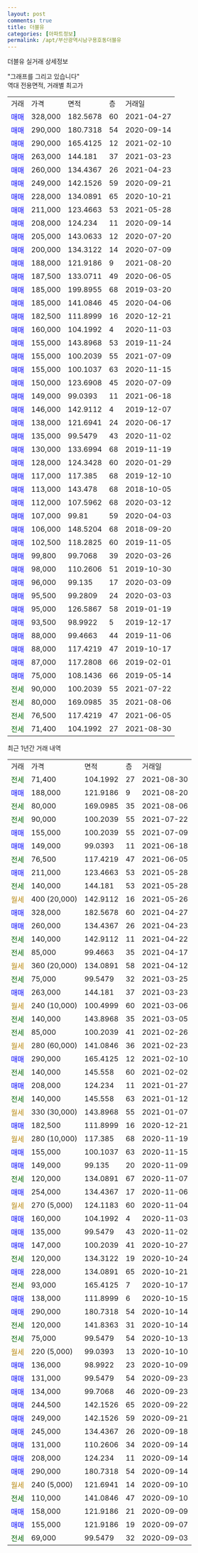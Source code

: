 ```yaml
---
layout: post
comments: true
title: 더블유
categories: [아파트정보]
permalink: /apt/부산광역시남구용호동더블유
---
```


더블유 실거래 상세정보

<script type="text/javascript">
  google.charts.load('current', {'packages':['line', 'corechart']});
  google.charts.setOnLoadCallback(drawChart);

  function drawChart() {
    var data = new google.visualization.DataTable();
    data.addColumn('date', '거래일');
    data.addColumn('number', "매매");
    data.addColumn('number', "전세");
    data.addColumn('number', "전매");

    data.addRows([[new Date(Date.parse("2021-08-30")), null, 71400, null], [new Date(Date.parse("2021-08-20")), 188000, null, null], [new Date(Date.parse("2021-08-06")), null, 80000, null], [new Date(Date.parse("2021-07-22")), null, 90000, null], [new Date(Date.parse("2021-07-09")), 155000, null, null], [new Date(Date.parse("2021-06-18")), 149000, null, null], [new Date(Date.parse("2021-06-05")), null, 76500, null], [new Date(Date.parse("2021-05-28")), 211000, null, null], [new Date(Date.parse("2021-05-28")), null, 140000, null], [new Date(Date.parse("2021-05-26")), null, null, null], [new Date(Date.parse("2021-04-27")), 328000, null, null], [new Date(Date.parse("2021-04-23")), 260000, null, null], [new Date(Date.parse("2021-04-22")), null, 140000, null], [new Date(Date.parse("2021-04-17")), null, 85000, null], [new Date(Date.parse("2021-04-12")), null, null, null], [new Date(Date.parse("2021-03-25")), null, 75000, null], [new Date(Date.parse("2021-03-23")), 263000, null, null], [new Date(Date.parse("2021-03-06")), null, null, null], [new Date(Date.parse("2021-03-05")), null, 140000, null], [new Date(Date.parse("2021-02-26")), null, 85000, null], [new Date(Date.parse("2021-02-23")), null, null, null], [new Date(Date.parse("2021-02-10")), 290000, null, null], [new Date(Date.parse("2021-02-02")), null, 140000, null], [new Date(Date.parse("2021-01-27")), 208000, null, null], [new Date(Date.parse("2021-01-12")), null, 140000, null], [new Date(Date.parse("2021-01-07")), null, null, null], [new Date(Date.parse("2020-12-21")), 182500, null, null], [new Date(Date.parse("2020-11-19")), null, null, null], [new Date(Date.parse("2020-11-15")), 155000, null, null], [new Date(Date.parse("2020-11-09")), 149000, null, null], [new Date(Date.parse("2020-11-07")), null, 120000, null], [new Date(Date.parse("2020-11-06")), 254000, null, null], [new Date(Date.parse("2020-11-04")), null, null, null], [new Date(Date.parse("2020-11-03")), 160000, null, null], [new Date(Date.parse("2020-11-02")), 135000, null, null], [new Date(Date.parse("2020-10-27")), 147000, null, null], [new Date(Date.parse("2020-10-24")), null, 120000, null], [new Date(Date.parse("2020-10-21")), 228000, null, null], [new Date(Date.parse("2020-10-17")), null, 93000, null], [new Date(Date.parse("2020-10-15")), 138000, null, null], [new Date(Date.parse("2020-10-14")), 290000, null, null], [new Date(Date.parse("2020-10-14")), null, 120000, null], [new Date(Date.parse("2020-10-13")), null, 75000, null], [new Date(Date.parse("2020-10-10")), null, null, null], [new Date(Date.parse("2020-10-09")), 136000, null, null], [new Date(Date.parse("2020-09-23")), 131000, null, null], [new Date(Date.parse("2020-09-23")), 134000, null, null], [new Date(Date.parse("2020-09-22")), 244500, null, null], [new Date(Date.parse("2020-09-21")), 249000, null, null], [new Date(Date.parse("2020-09-18")), 245000, null, null], [new Date(Date.parse("2020-09-14")), 131000, null, null], [new Date(Date.parse("2020-09-14")), 208000, null, null], [new Date(Date.parse("2020-09-14")), 290000, null, null], [new Date(Date.parse("2020-09-10")), null, null, null], [new Date(Date.parse("2020-09-10")), null, 110000, null], [new Date(Date.parse("2020-09-09")), 158000, null, null], [new Date(Date.parse("2020-09-07")), 155000, null, null], [new Date(Date.parse("2020-09-03")), null, 69000, null]]);

    var options = {
      hAxis: {
        format: 'yyyy/MM/dd'
      },    
      lineWidth: 0,
      pointsVisible: true,    
      title: '최근 1년간 유형별 실거래가 분포',
      legend: { position: 'bottom' }
    };

    var formatter = new google.visualization.NumberFormat({pattern:'###,###'} );
    formatter.format(data, 1);
    formatter.format(data, 2);
    
    setTimeout(function() {
        var chart = new google.visualization.LineChart(document.getElementById('columnchart_material'));
        chart.draw(data, (options));
        document.getElementById('loading').style.display = 'none';
    }, 1000);
  }
</script>


<div id="loading" style="z-index:20; display: block; margin-left: 0px">"그래프를 그리고 있습니다"</div>
<div id="columnchart_material" style="width: 95%; margin-left: 0px; display: block"></div>
<!-- contents start -->
역대 전용면적, 거래별 최고가
<table class="sortable">
    <tr>
      <td>거래</td>
      <td>가격</td>
      <td>면적</td>
      <td>층</td>
      <td>거래일</td>
    </tr>
        <tr>
          <td><a style="color: blue">매매</a></td>
          <td>328,000</td>
          <td>182.5678</td>
          <td>60</td>
          <td>2021-04-27</td>
        </tr>            <tr>
          <td><a style="color: blue">매매</a></td>
          <td>290,000</td>
          <td>180.7318</td>
          <td>54</td>
          <td>2020-09-14</td>
        </tr>            <tr>
          <td><a style="color: blue">매매</a></td>
          <td>290,000</td>
          <td>165.4125</td>
          <td>12</td>
          <td>2021-02-10</td>
        </tr>            <tr>
          <td><a style="color: blue">매매</a></td>
          <td>263,000</td>
          <td>144.181</td>
          <td>37</td>
          <td>2021-03-23</td>
        </tr>            <tr>
          <td><a style="color: blue">매매</a></td>
          <td>260,000</td>
          <td>134.4367</td>
          <td>26</td>
          <td>2021-04-23</td>
        </tr>            <tr>
          <td><a style="color: blue">매매</a></td>
          <td>249,000</td>
          <td>142.1526</td>
          <td>59</td>
          <td>2020-09-21</td>
        </tr>            <tr>
          <td><a style="color: blue">매매</a></td>
          <td>228,000</td>
          <td>134.0891</td>
          <td>65</td>
          <td>2020-10-21</td>
        </tr>            <tr>
          <td><a style="color: blue">매매</a></td>
          <td>211,000</td>
          <td>123.4663</td>
          <td>53</td>
          <td>2021-05-28</td>
        </tr>            <tr>
          <td><a style="color: blue">매매</a></td>
          <td>208,000</td>
          <td>124.234</td>
          <td>11</td>
          <td>2020-09-14</td>
        </tr>            <tr>
          <td><a style="color: blue">매매</a></td>
          <td>205,000</td>
          <td>143.0633</td>
          <td>12</td>
          <td>2020-07-20</td>
        </tr>            <tr>
          <td><a style="color: blue">매매</a></td>
          <td>200,000</td>
          <td>134.3122</td>
          <td>14</td>
          <td>2020-07-09</td>
        </tr>            <tr>
          <td><a style="color: blue">매매</a></td>
          <td>188,000</td>
          <td>121.9186</td>
          <td>9</td>
          <td>2021-08-20</td>
        </tr>            <tr>
          <td><a style="color: blue">매매</a></td>
          <td>187,500</td>
          <td>133.0711</td>
          <td>49</td>
          <td>2020-06-05</td>
        </tr>            <tr>
          <td><a style="color: blue">매매</a></td>
          <td>185,000</td>
          <td>199.8955</td>
          <td>68</td>
          <td>2019-03-20</td>
        </tr>            <tr>
          <td><a style="color: blue">매매</a></td>
          <td>185,000</td>
          <td>141.0846</td>
          <td>45</td>
          <td>2020-04-06</td>
        </tr>            <tr>
          <td><a style="color: blue">매매</a></td>
          <td>182,500</td>
          <td>111.8999</td>
          <td>16</td>
          <td>2020-12-21</td>
        </tr>            <tr>
          <td><a style="color: blue">매매</a></td>
          <td>160,000</td>
          <td>104.1992</td>
          <td>4</td>
          <td>2020-11-03</td>
        </tr>            <tr>
          <td><a style="color: blue">매매</a></td>
          <td>155,000</td>
          <td>143.8968</td>
          <td>53</td>
          <td>2019-11-24</td>
        </tr>            <tr>
          <td><a style="color: blue">매매</a></td>
          <td>155,000</td>
          <td>100.2039</td>
          <td>55</td>
          <td>2021-07-09</td>
        </tr>            <tr>
          <td><a style="color: blue">매매</a></td>
          <td>155,000</td>
          <td>100.1037</td>
          <td>63</td>
          <td>2020-11-15</td>
        </tr>            <tr>
          <td><a style="color: blue">매매</a></td>
          <td>150,000</td>
          <td>123.6908</td>
          <td>45</td>
          <td>2020-07-09</td>
        </tr>            <tr>
          <td><a style="color: blue">매매</a></td>
          <td>149,000</td>
          <td>99.0393</td>
          <td>11</td>
          <td>2021-06-18</td>
        </tr>            <tr>
          <td><a style="color: blue">매매</a></td>
          <td>146,000</td>
          <td>142.9112</td>
          <td>4</td>
          <td>2019-12-07</td>
        </tr>            <tr>
          <td><a style="color: blue">매매</a></td>
          <td>138,000</td>
          <td>121.6941</td>
          <td>24</td>
          <td>2020-06-17</td>
        </tr>            <tr>
          <td><a style="color: blue">매매</a></td>
          <td>135,000</td>
          <td>99.5479</td>
          <td>43</td>
          <td>2020-11-02</td>
        </tr>            <tr>
          <td><a style="color: blue">매매</a></td>
          <td>130,000</td>
          <td>133.6994</td>
          <td>68</td>
          <td>2019-11-19</td>
        </tr>            <tr>
          <td><a style="color: blue">매매</a></td>
          <td>128,000</td>
          <td>124.3428</td>
          <td>60</td>
          <td>2020-01-29</td>
        </tr>            <tr>
          <td><a style="color: blue">매매</a></td>
          <td>117,000</td>
          <td>117.385</td>
          <td>68</td>
          <td>2019-12-10</td>
        </tr>            <tr>
          <td><a style="color: blue">매매</a></td>
          <td>113,000</td>
          <td>143.478</td>
          <td>68</td>
          <td>2018-10-05</td>
        </tr>            <tr>
          <td><a style="color: blue">매매</a></td>
          <td>112,000</td>
          <td>107.5962</td>
          <td>68</td>
          <td>2020-03-12</td>
        </tr>            <tr>
          <td><a style="color: blue">매매</a></td>
          <td>107,000</td>
          <td>99.81</td>
          <td>59</td>
          <td>2020-04-03</td>
        </tr>            <tr>
          <td><a style="color: blue">매매</a></td>
          <td>106,000</td>
          <td>148.5204</td>
          <td>68</td>
          <td>2018-09-20</td>
        </tr>            <tr>
          <td><a style="color: blue">매매</a></td>
          <td>102,500</td>
          <td>118.2825</td>
          <td>60</td>
          <td>2019-11-05</td>
        </tr>            <tr>
          <td><a style="color: blue">매매</a></td>
          <td>99,800</td>
          <td>99.7068</td>
          <td>39</td>
          <td>2020-03-26</td>
        </tr>            <tr>
          <td><a style="color: blue">매매</a></td>
          <td>98,000</td>
          <td>110.2606</td>
          <td>51</td>
          <td>2019-10-30</td>
        </tr>            <tr>
          <td><a style="color: blue">매매</a></td>
          <td>96,000</td>
          <td>99.135</td>
          <td>17</td>
          <td>2020-03-09</td>
        </tr>            <tr>
          <td><a style="color: blue">매매</a></td>
          <td>95,500</td>
          <td>99.2809</td>
          <td>24</td>
          <td>2020-03-03</td>
        </tr>            <tr>
          <td><a style="color: blue">매매</a></td>
          <td>95,000</td>
          <td>126.5867</td>
          <td>58</td>
          <td>2019-01-19</td>
        </tr>            <tr>
          <td><a style="color: blue">매매</a></td>
          <td>93,500</td>
          <td>98.9922</td>
          <td>5</td>
          <td>2019-12-17</td>
        </tr>            <tr>
          <td><a style="color: blue">매매</a></td>
          <td>88,000</td>
          <td>99.4663</td>
          <td>44</td>
          <td>2019-11-06</td>
        </tr>            <tr>
          <td><a style="color: blue">매매</a></td>
          <td>88,000</td>
          <td>117.4219</td>
          <td>47</td>
          <td>2019-10-17</td>
        </tr>            <tr>
          <td><a style="color: blue">매매</a></td>
          <td>87,000</td>
          <td>117.2808</td>
          <td>66</td>
          <td>2019-02-01</td>
        </tr>            <tr>
          <td><a style="color: blue">매매</a></td>
          <td>75,000</td>
          <td>108.1436</td>
          <td>66</td>
          <td>2019-05-14</td>
        </tr>        
        <tr>
              <td><a style="color: darkgreen">전세</a></td>
              <td>90,000</td>
              <td>100.2039</td>
              <td>55</td>
              <td>2021-07-22</td>
            </tr>            <tr>
              <td><a style="color: darkgreen">전세</a></td>
              <td>80,000</td>
              <td>169.0985</td>
              <td>35</td>
              <td>2021-08-06</td>
            </tr>            <tr>
              <td><a style="color: darkgreen">전세</a></td>
              <td>76,500</td>
              <td>117.4219</td>
              <td>47</td>
              <td>2021-06-05</td>
            </tr>            <tr>
              <td><a style="color: darkgreen">전세</a></td>
              <td>71,400</td>
              <td>104.1992</td>
              <td>27</td>
              <td>2021-08-30</td>
            </tr>        
    
</table>

최근 1년간 거래 내역

<table class="sortable">
    <tr>
      <td>거래</td>
      <td>가격</td>
      <td>면적</td>
      <td>층</td>
      <td>거래일</td>
    </tr>
    <tr>
      <td><a style="color: darkgreen">전세</a></td>
      <td>71,400</td>
      <td>104.1992</td>
      <td>27</td>
      <td>2021-08-30</td>
    </tr>          <tr>
      <td><a style="color: blue">매매</a></td>
      <td>188,000</td>
      <td>121.9186</td>
      <td>9</td>
      <td>2021-08-20</td>
    </tr>          <tr>
      <td><a style="color: darkgreen">전세</a></td>
      <td>80,000</td>
      <td>169.0985</td>
      <td>35</td>
      <td>2021-08-06</td>
    </tr>          <tr>
      <td><a style="color: darkgreen">전세</a></td>
      <td>90,000</td>
      <td>100.2039</td>
      <td>55</td>
      <td>2021-07-22</td>
    </tr>          <tr>
      <td><a style="color: blue">매매</a></td>
      <td>155,000</td>
      <td>100.2039</td>
      <td>55</td>
      <td>2021-07-09</td>
    </tr>          <tr>
      <td><a style="color: blue">매매</a></td>
      <td>149,000</td>
      <td>99.0393</td>
      <td>11</td>
      <td>2021-06-18</td>
    </tr>          <tr>
      <td><a style="color: darkgreen">전세</a></td>
      <td>76,500</td>
      <td>117.4219</td>
      <td>47</td>
      <td>2021-06-05</td>
    </tr>          <tr>
      <td><a style="color: blue">매매</a></td>
      <td>211,000</td>
      <td>123.4663</td>
      <td>53</td>
      <td>2021-05-28</td>
    </tr>          <tr>
      <td><a style="color: darkgreen">전세</a></td>
      <td>140,000</td>
      <td>144.181</td>
      <td>53</td>
      <td>2021-05-28</td>
    </tr>          <tr>
      <td><a style="color: darkgoldenrod">월세</a></td>
      <td>400 (20,000)</td>
      <td>142.9112</td>
      <td>16</td>
      <td>2021-05-26</td>
    </tr>          <tr>
      <td><a style="color: blue">매매</a></td>
      <td>328,000</td>
      <td>182.5678</td>
      <td>60</td>
      <td>2021-04-27</td>
    </tr>          <tr>
      <td><a style="color: blue">매매</a></td>
      <td>260,000</td>
      <td>134.4367</td>
      <td>26</td>
      <td>2021-04-23</td>
    </tr>          <tr>
      <td><a style="color: darkgreen">전세</a></td>
      <td>140,000</td>
      <td>142.9112</td>
      <td>11</td>
      <td>2021-04-22</td>
    </tr>          <tr>
      <td><a style="color: darkgreen">전세</a></td>
      <td>85,000</td>
      <td>99.4663</td>
      <td>35</td>
      <td>2021-04-17</td>
    </tr>          <tr>
      <td><a style="color: darkgoldenrod">월세</a></td>
      <td>360 (20,000)</td>
      <td>134.0891</td>
      <td>58</td>
      <td>2021-04-12</td>
    </tr>          <tr>
      <td><a style="color: darkgreen">전세</a></td>
      <td>75,000</td>
      <td>99.5479</td>
      <td>32</td>
      <td>2021-03-25</td>
    </tr>          <tr>
      <td><a style="color: blue">매매</a></td>
      <td>263,000</td>
      <td>144.181</td>
      <td>37</td>
      <td>2021-03-23</td>
    </tr>          <tr>
      <td><a style="color: darkgoldenrod">월세</a></td>
      <td>240 (10,000)</td>
      <td>100.4999</td>
      <td>60</td>
      <td>2021-03-06</td>
    </tr>          <tr>
      <td><a style="color: darkgreen">전세</a></td>
      <td>140,000</td>
      <td>143.8968</td>
      <td>35</td>
      <td>2021-03-05</td>
    </tr>          <tr>
      <td><a style="color: darkgreen">전세</a></td>
      <td>85,000</td>
      <td>100.2039</td>
      <td>41</td>
      <td>2021-02-26</td>
    </tr>          <tr>
      <td><a style="color: darkgoldenrod">월세</a></td>
      <td>280 (60,000)</td>
      <td>141.0846</td>
      <td>36</td>
      <td>2021-02-23</td>
    </tr>          <tr>
      <td><a style="color: blue">매매</a></td>
      <td>290,000</td>
      <td>165.4125</td>
      <td>12</td>
      <td>2021-02-10</td>
    </tr>          <tr>
      <td><a style="color: darkgreen">전세</a></td>
      <td>140,000</td>
      <td>145.558</td>
      <td>60</td>
      <td>2021-02-02</td>
    </tr>          <tr>
      <td><a style="color: blue">매매</a></td>
      <td>208,000</td>
      <td>124.234</td>
      <td>11</td>
      <td>2021-01-27</td>
    </tr>          <tr>
      <td><a style="color: darkgreen">전세</a></td>
      <td>140,000</td>
      <td>145.558</td>
      <td>63</td>
      <td>2021-01-12</td>
    </tr>          <tr>
      <td><a style="color: darkgoldenrod">월세</a></td>
      <td>330 (30,000)</td>
      <td>143.8968</td>
      <td>55</td>
      <td>2021-01-07</td>
    </tr>          <tr>
      <td><a style="color: blue">매매</a></td>
      <td>182,500</td>
      <td>111.8999</td>
      <td>16</td>
      <td>2020-12-21</td>
    </tr>          <tr>
      <td><a style="color: darkgoldenrod">월세</a></td>
      <td>280 (10,000)</td>
      <td>117.385</td>
      <td>68</td>
      <td>2020-11-19</td>
    </tr>          <tr>
      <td><a style="color: blue">매매</a></td>
      <td>155,000</td>
      <td>100.1037</td>
      <td>63</td>
      <td>2020-11-15</td>
    </tr>          <tr>
      <td><a style="color: blue">매매</a></td>
      <td>149,000</td>
      <td>99.135</td>
      <td>20</td>
      <td>2020-11-09</td>
    </tr>          <tr>
      <td><a style="color: darkgreen">전세</a></td>
      <td>120,000</td>
      <td>134.0891</td>
      <td>67</td>
      <td>2020-11-07</td>
    </tr>          <tr>
      <td><a style="color: blue">매매</a></td>
      <td>254,000</td>
      <td>134.4367</td>
      <td>17</td>
      <td>2020-11-06</td>
    </tr>          <tr>
      <td><a style="color: darkgoldenrod">월세</a></td>
      <td>270 (5,000)</td>
      <td>124.1183</td>
      <td>60</td>
      <td>2020-11-04</td>
    </tr>          <tr>
      <td><a style="color: blue">매매</a></td>
      <td>160,000</td>
      <td>104.1992</td>
      <td>4</td>
      <td>2020-11-03</td>
    </tr>          <tr>
      <td><a style="color: blue">매매</a></td>
      <td>135,000</td>
      <td>99.5479</td>
      <td>43</td>
      <td>2020-11-02</td>
    </tr>          <tr>
      <td><a style="color: blue">매매</a></td>
      <td>147,000</td>
      <td>100.2039</td>
      <td>41</td>
      <td>2020-10-27</td>
    </tr>          <tr>
      <td><a style="color: darkgreen">전세</a></td>
      <td>120,000</td>
      <td>134.3122</td>
      <td>19</td>
      <td>2020-10-24</td>
    </tr>          <tr>
      <td><a style="color: blue">매매</a></td>
      <td>228,000</td>
      <td>134.0891</td>
      <td>65</td>
      <td>2020-10-21</td>
    </tr>          <tr>
      <td><a style="color: darkgreen">전세</a></td>
      <td>93,000</td>
      <td>165.4125</td>
      <td>7</td>
      <td>2020-10-17</td>
    </tr>          <tr>
      <td><a style="color: blue">매매</a></td>
      <td>138,000</td>
      <td>111.8999</td>
      <td>6</td>
      <td>2020-10-15</td>
    </tr>          <tr>
      <td><a style="color: blue">매매</a></td>
      <td>290,000</td>
      <td>180.7318</td>
      <td>54</td>
      <td>2020-10-14</td>
    </tr>          <tr>
      <td><a style="color: darkgreen">전세</a></td>
      <td>120,000</td>
      <td>141.8363</td>
      <td>31</td>
      <td>2020-10-14</td>
    </tr>          <tr>
      <td><a style="color: darkgreen">전세</a></td>
      <td>75,000</td>
      <td>99.5479</td>
      <td>54</td>
      <td>2020-10-13</td>
    </tr>          <tr>
      <td><a style="color: darkgoldenrod">월세</a></td>
      <td>220 (5,000)</td>
      <td>99.0393</td>
      <td>13</td>
      <td>2020-10-10</td>
    </tr>          <tr>
      <td><a style="color: blue">매매</a></td>
      <td>136,000</td>
      <td>98.9922</td>
      <td>23</td>
      <td>2020-10-09</td>
    </tr>          <tr>
      <td><a style="color: blue">매매</a></td>
      <td>131,000</td>
      <td>99.5479</td>
      <td>54</td>
      <td>2020-09-23</td>
    </tr>          <tr>
      <td><a style="color: blue">매매</a></td>
      <td>134,000</td>
      <td>99.7068</td>
      <td>46</td>
      <td>2020-09-23</td>
    </tr>          <tr>
      <td><a style="color: blue">매매</a></td>
      <td>244,500</td>
      <td>142.1526</td>
      <td>65</td>
      <td>2020-09-22</td>
    </tr>          <tr>
      <td><a style="color: blue">매매</a></td>
      <td>249,000</td>
      <td>142.1526</td>
      <td>59</td>
      <td>2020-09-21</td>
    </tr>          <tr>
      <td><a style="color: blue">매매</a></td>
      <td>245,000</td>
      <td>134.4367</td>
      <td>26</td>
      <td>2020-09-18</td>
    </tr>          <tr>
      <td><a style="color: blue">매매</a></td>
      <td>131,000</td>
      <td>110.2606</td>
      <td>34</td>
      <td>2020-09-14</td>
    </tr>          <tr>
      <td><a style="color: blue">매매</a></td>
      <td>208,000</td>
      <td>124.234</td>
      <td>11</td>
      <td>2020-09-14</td>
    </tr>          <tr>
      <td><a style="color: blue">매매</a></td>
      <td>290,000</td>
      <td>180.7318</td>
      <td>54</td>
      <td>2020-09-14</td>
    </tr>          <tr>
      <td><a style="color: darkgoldenrod">월세</a></td>
      <td>240 (5,000)</td>
      <td>121.6941</td>
      <td>14</td>
      <td>2020-09-10</td>
    </tr>          <tr>
      <td><a style="color: darkgreen">전세</a></td>
      <td>110,000</td>
      <td>141.0846</td>
      <td>47</td>
      <td>2020-09-10</td>
    </tr>          <tr>
      <td><a style="color: blue">매매</a></td>
      <td>158,000</td>
      <td>121.9186</td>
      <td>21</td>
      <td>2020-09-09</td>
    </tr>          <tr>
      <td><a style="color: blue">매매</a></td>
      <td>155,000</td>
      <td>121.9186</td>
      <td>19</td>
      <td>2020-09-07</td>
    </tr>          <tr>
      <td><a style="color: darkgreen">전세</a></td>
      <td>69,000</td>
      <td>99.5479</td>
      <td>32</td>
      <td>2020-09-03</td>
    </tr>      </table>
<!-- contents end -->    

